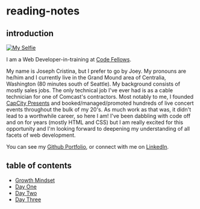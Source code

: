 
# reading-notes

## introduction

[![My Selfie](https://i.postimg.cc/VLYBjmFP/selfiethumb.jpg)][Github]

I am a Web Developer-in-training at [Code Fellows](https://codefellows.org).

My name is Joseph Cristina, but I prefer to go by Joey. My pronouns are he/him and I currently live in the Grand Mound area of Centralia, Washington (80 minutes south of Seattle). My background consists of mostly sales jobs. The only technical job I've ever had is as a cable technician for one of Comcast's contractors. Most notably to me, I founded [CapCity Presents](https://capcitypresents.com) and booked/managed/promoted hundreds of live concert events throughout the bulk of my 20's. As much work as that was, it didn't lead to a worthwhile career, so here I am! I've been dabbling with code off and on for years (mostly HTML and CSS) but I am really excited for this opportunity and I'm looking forward to deepening my understanding of all facets of web development.

You can see my [Github Portfolio][Github], or connect with me on [LinkedIn][LinkedIn].

## table of contents

* [Growth Mindset](growthmindset)
* [Day One](markdown)
* [Day Two](coderscomputer)
* [Day Three](revisionsandthecloud)

[Github]: https://github.com/kvvpa
[LinkedIn]: https://linkedin.com/in/kvvpa
